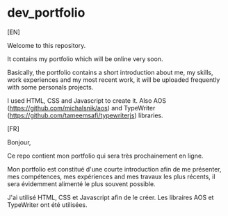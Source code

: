 # dev_portfolio

[EN]

Welcome to this repository. 

It contains my portfolio which will be online very soon. 

Basically, the portfolio contains a short introduction about me, my skills, work experiences and my most recent work, it will be uploaded frequently with some personals projects.

I used HTML, CSS and Javascript to create it. Also AOS (https://github.com/michalsnik/aos) and TypeWriter (https://github.com/tameemsafi/typewriterjs) libraries. 


[FR]

Bonjour,

Ce repo contient mon portfolio qui sera très prochainement en ligne.


Mon portfolio est constitué d'une courte introduction afin de me présenter, mes compétences, mes expériences and mes travaux les plus récents, il sera évidemment alimenté le plus souvent possible.

J'ai utilisé HTML, CSS et Javascript afin de le créer. Les libraires AOS et TypeWriter ont été utilisées.
